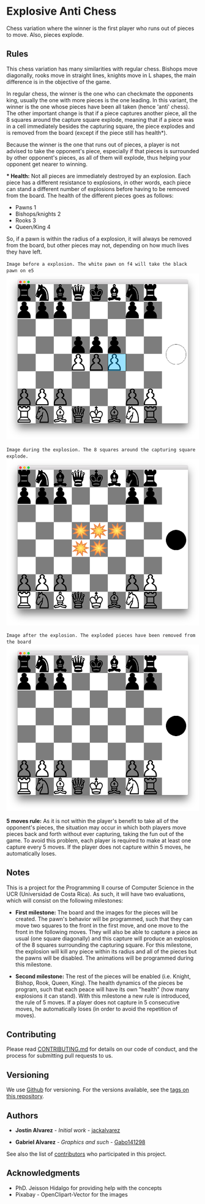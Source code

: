 # Explosive Anti Chess

Chess variation where the winner is the first player who runs out of pieces to move. Also, pieces explode.

## Rules

This chess variation has many similarities with regular chess. Bishops move diagonally, rooks move in straight lines, knights move in L shapes, the main difference is in the objective of the game.

In regular chess, the winner is the one who can checkmate the opponents king, usually the one with more pieces is the one leading. In this variant, the winner is the one whose pieces have been all taken (hence 'anti' chess). The other important change is that if a piece captures another piece, all the 8 squares around the capture square explode, meaning that if a piece was in a cell immediately besides the capturing square, the piece explodes and is removed from the board (except if the piece still has health*).

Because the winner is the one that runs out of pieces, a player is not advised to take the opponent's piece, especially if that pieces is surrounded by other opponent's pieces, as all of them will explode, thus helping your opponent get nearer to winning.

**\* Health:** Not all pieces are immediately destroyed by an explosion. Each piece has a different resistance to explosions, in other words, each piece can stand a different number of explosions before having to be removed from the board. The health of the different pieces goes as follows:
- Pawns 1
- Bishops/knights 2
- Rooks 3
- Queen/King 4


So, if a pawn is within the radius of a explosion, it will always be removed from the board, but other pieces may not, depending on how much lives they have left.

`Image before a explosion. The white pawn on f4 will take the black pawn on e5`
![](/preexplosion_screenshot.png)

`Image during the explosion. The 8 squares around the capturing square explode.`
![](/explosion_screenshot.png)

`Image after the explosion. The exploded pieces have been removed from the board`
![](/postexplosion_screenshot.png)

**5 moves rule:** As it is not within the player's benefit to take all of the opponent's pieces, the situation may occur in which both players move pieces back and forth without ever capturing, taking the fun out of the game. To avoid this problem, each player is required to make at least one capture every 5 moves. If the player does not capture within 5 moves, he automatically loses.


## Notes

This is a project for the Programming II course of Computer Science in the UCR (Universidad de Costa Rica). As such, it will have two evaluations, which will consist on the following milestones:
- **First milestone:** The board and the images for the pieces will be created. The pawn's behavior will be programmed, such that they can move two squares to the front in the first move, and one move to the front in the following moves.
They will also be able to capture a piece as usual (one square diagonally) and this capture will produce an explosion of the 8 squares surrounding the capturing square. For this milestone, the explosion will kill any piece within its radius and all of the pieces but the pawns will be disabled. The animations will be programmed during this milestone.

- **Second milestone:** The rest of the pieces will be enabled (i.e. Knight, Bishop, Rook, Queen, King). The health dynamics of the pieces be program, such that each peace will have its own "health" (how many explosions it can stand). With this milestone a new rule is introduced, the rule of 5 moves. If a player does not capture in 5 consecutive moves, he automatically loses (in order to avoid the repetition of moves).

## Contributing

Please read [CONTRIBUTING.md](https://gist.github.com/jackalvarez/b24679402957c63ec426) for details on our code of conduct, and the process for submitting pull requests to us.

## Versioning

We use [Github](http://github.com/) for versioning. For the versions available, see the [tags on this repository](https://github.com/jackalvarez/AtomicAntiChess).

## Authors

* **Jostin Alvarez** - *Initial work* - [jackalvarez](https://github.com/jackalvarez)

* **Gabriel Alvarez** - *Graphics and such* - [Gabo141298](https://github.com/Gabo141298)

See also the list of [contributors](https://github.com/jackalvarez/AtomicAntiChess/settings/collaboration) who participated in this project.

## Acknowledgments

* PhD. Jeisson Hidalgo for providing help with the concepts
* Pixabay - OpenClipart-Vector for the images
